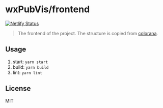 # wxPubVis/frontend
[![Netlify Status](https://api.netlify.com/api/v1/badges/c6b40c45-0f0f-4ba7-b6c5-ca303e102760/deploy-status)](https://app.netlify.com/sites/optimistic-lewin-b175d0/deploys)

> The frontend of the project. The structure is copied from [colorana](https://github.com/ritou11/colorana).
## Usage
1. start: `yarn start`
2. build: `yarn build`
3. lint: `yarn lint`

## License
MIT
